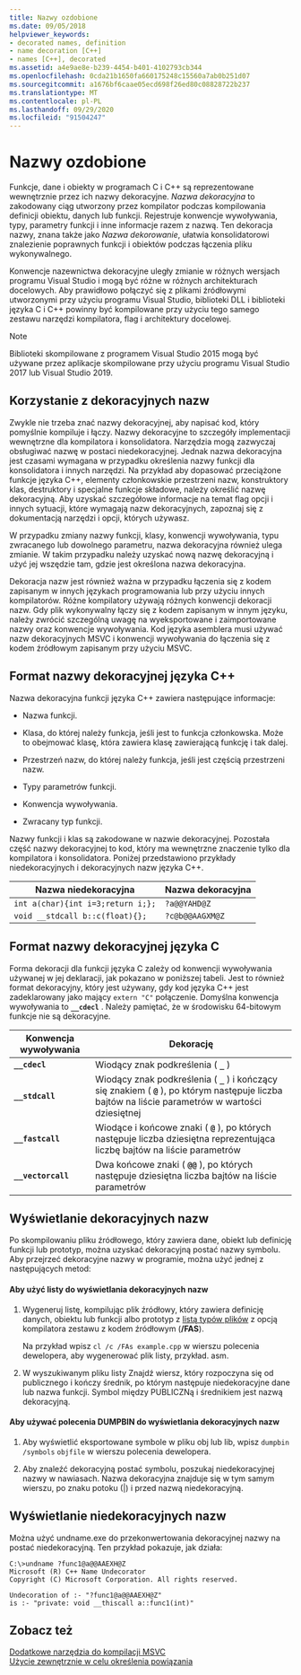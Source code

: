 ```yaml
---
title: Nazwy ozdobione
ms.date: 09/05/2018
helpviewer_keywords:
- decorated names, definition
- name decoration [C++]
- names [C++], decorated
ms.assetid: a4e9ae8e-b239-4454-b401-4102793cb344
ms.openlocfilehash: 0cda21b1650fa660175248c15560a7ab0b251d07
ms.sourcegitcommit: a1676bf6caae05ecd698f26ed80c08828722b237
ms.translationtype: MT
ms.contentlocale: pl-PL
ms.lasthandoff: 09/29/2020
ms.locfileid: "91504247"
---
```

# <a name="decorated-names"></a>Nazwy ozdobione

Funkcje, dane i obiekty w programach C i C++ są reprezentowane wewnętrznie przez ich nazwy dekoracyjne. *Nazwa dekoracyjna* to zakodowany ciąg utworzony przez kompilator podczas kompilowania definicji obiektu, danych lub funkcji. Rejestruje konwencje wywoływania, typy, parametry funkcji i inne informacje razem z nazwą. Ten dekoracja nazwy, znana także jako *Nazwa dekorowanie*, ułatwia konsolidatorowi znalezienie poprawnych funkcji i obiektów podczas łączenia pliku wykonywalnego.

Konwencje nazewnictwa dekoracyjne uległy zmianie w różnych wersjach programu Visual Studio i mogą być różne w różnych architekturach docelowych. Aby prawidłowo połączyć się z plikami źródłowymi utworzonymi przy użyciu programu Visual Studio, biblioteki DLL i biblioteki języka C i C++ powinny być kompilowane przy użyciu tego samego zestawu narzędzi kompilatora, flag i architektury docelowej.

> [!NOTE]
> Biblioteki skompilowane z programem Visual Studio 2015 mogą być używane przez aplikacje skompilowane przy użyciu programu Visual Studio 2017 lub Visual Studio 2019.

## <a name="using-decorated-names"></a><a name="Using"></a> Korzystanie z dekoracyjnych nazw

Zwykle nie trzeba znać nazwy dekoracyjnej, aby napisać kod, który pomyślnie kompiluje i łączy. Nazwy dekoracyjne to szczegóły implementacji wewnętrzne dla kompilatora i konsolidatora. Narzędzia mogą zazwyczaj obsługiwać nazwę w postaci niedekoracyjnej. Jednak nazwa dekoracyjna jest czasami wymagana w przypadku określenia nazwy funkcji dla konsolidatora i innych narzędzi. Na przykład aby dopasować przeciążone funkcje języka C++, elementy członkowskie przestrzeni nazw, konstruktory klas, destruktory i specjalne funkcje składowe, należy określić nazwę dekoracyjną. Aby uzyskać szczegółowe informacje na temat flag opcji i innych sytuacji, które wymagają nazw dekoracyjnych, zapoznaj się z dokumentacją narzędzi i opcji, których używasz.

W przypadku zmiany nazwy funkcji, klasy, konwencji wywoływania, typu zwracanego lub dowolnego parametru, nazwa dekoracyjna również ulega zmianie. W takim przypadku należy uzyskać nową nazwę dekoracyjną i użyć jej wszędzie tam, gdzie jest określona nazwa dekoracyjna.

Dekoracja nazw jest również ważna w przypadku łączenia się z kodem zapisanym w innych językach programowania lub przy użyciu innych kompilatorów. Różne kompilatory używają różnych konwencji dekoracji nazw. Gdy plik wykonywalny łączy się z kodem zapisanym w innym języku, należy zwrócić szczególną uwagę na wyeksportowane i zaimportowane nazwy oraz konwencje wywoływania. Kod języka asemblera musi używać nazw dekoracyjnych MSVC i konwencji wywoływania do łączenia się z kodem źródłowym zapisanym przy użyciu MSVC.

## <a name="format-of-a-c-decorated-name"></a><a name="Format"></a> Format nazwy dekoracyjnej języka C++

Nazwa dekoracyjna funkcji języka C++ zawiera następujące informacje:

- Nazwa funkcji.

- Klasa, do której należy funkcja, jeśli jest to funkcja członkowska. Może to obejmować klasę, która zawiera klasę zawierającą funkcję i tak dalej.

- Przestrzeń nazw, do której należy funkcja, jeśli jest częścią przestrzeni nazw.

- Typy parametrów funkcji.

- Konwencja wywoływania.

- Zwracany typ funkcji.

Nazwy funkcji i klas są zakodowane w nazwie dekoracyjnej. Pozostała część nazwy dekoracyjnej to kod, który ma wewnętrzne znaczenie tylko dla kompilatora i konsolidatora. Poniżej przedstawiono przykłady niedekoracyjnych i dekoracyjnych nazw języka C++.

|Nazwa niedekoracyjna|Nazwa dekoracyjna|
|----------------------|--------------------|
|`int a(char){int i=3;return i;};`|`?a@@YAHD@Z`|
|`void __stdcall b::c(float){};`|`?c@b@@AAGXM@Z`|

## <a name="format-of-a-c-decorated-name"></a><a name="FormatC"></a> Format nazwy dekoracyjnej języka C

Forma dekoracji dla funkcji języka C zależy od konwencji wywoływania używanej w jej deklaracji, jak pokazano w poniższej tabeli. Jest to również format dekoracyjny, który jest używany, gdy kod języka C++ jest zadeklarowany jako mający `extern "C"` połączenie. Domyślna konwencja wywoływania to **`__cdecl`** . Należy pamiętać, że w środowisku 64-bitowym funkcje nie są dekoracyjne.

|Konwencja wywoływania|Dekorację|
|------------------------|----------------|
|**`__cdecl`**|Wiodący znak podkreślenia ( **`_`** )|
|**`__stdcall`**|Wiodący znak podkreślenia ( **`_`** ) i kończący się znakiem ( **`@`** ), po którym następuje liczba bajtów na liście parametrów w wartości dziesiętnej|
|**`__fastcall`**|Wiodące i końcowe znaki ( **`@`** ), po których następuje liczba dziesiętna reprezentująca liczbę bajtów na liście parametrów|
|**`__vectorcall`**|Dwa końcowe znaki ( **`@@`** ), po których następuje dziesiętna liczba bajtów na liście parametrów|

## <a name="viewing-decorated-names"></a><a name="Viewing"></a> Wyświetlanie dekoracyjnych nazw

Po skompilowaniu pliku źródłowego, który zawiera dane, obiekt lub definicję funkcji lub prototyp, można uzyskać dekoracyjną postać nazwy symbolu. Aby przejrzeć dekoracyjne nazwy w programie, można użyć jednej z następujących metod:

#### <a name="to-use-a-listing-to-view-decorated-names"></a>Aby użyć listy do wyświetlania dekoracyjnych nazw

1. Wygeneruj listę, kompilując plik źródłowy, który zawiera definicję danych, obiektu lub funkcji albo prototyp z [listą typów plików](fa-fa-listing-file.md) z opcją kompilatora zestawu z kodem źródłowym (**/FAS**).

   Na przykład wpisz `cl /c /FAs example.cpp` w wierszu polecenia dewelopera, aby wygenerować plik listy, przykład. asm.

2. W wyszukiwanym pliku listy Znajdź wiersz, który rozpoczyna się od publicznego i kończy średnik, po którym następuje niedekoracyjne dane lub nazwa funkcji. Symbol między PUBLICZNą i średnikiem jest nazwą dekoracyjną.

#### <a name="to-use-dumpbin-to-view-decorated-names"></a>Aby używać polecenia DUMPBIN do wyświetlania dekoracyjnych nazw

1. Aby wyświetlić eksportowane symbole w pliku obj lub lib, wpisz `dumpbin /symbols` `objfile` w wierszu polecenia dewelopera.

2. Aby znaleźć dekoracyjną postać symbolu, poszukaj niedekoracyjnej nazwy w nawiasach. Nazwa dekoracyjna znajduje się w tym samym wierszu, po znaku potoku (&#124;) i przed nazwą niedekoracyjną.

## <a name="viewing-undecorated-names"></a><a name="Undecorated"></a> Wyświetlanie niedekoracyjnych nazw

Można użyć undname.exe do przekonwertowania dekoracyjnej nazwy na postać niedekoracyjną. Ten przykład pokazuje, jak działa:

```
C:\>undname ?func1@a@@AAEXH@Z
Microsoft (R) C++ Name Undecorator
Copyright (C) Microsoft Corporation. All rights reserved.

Undecoration of :- "?func1@a@@AAEXH@Z"
is :- "private: void __thiscall a::func1(int)"
```

## <a name="see-also"></a>Zobacz też

[Dodatkowe narzędzia do kompilacji MSVC](c-cpp-build-tools.md)<br/>
[Użycie zewnętrznie w celu określenia powiązania](../../cpp/extern-cpp.md)
